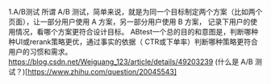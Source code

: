 1.A/B测试
所谓 A/B 测试，简单来说，就是为同一个目标制定两个方案（比如两个页面），让一部分用户使用 A 方案，另一部分用户使用 B 方案，
记录下用户的使用情况，看哪个方案更符合设计目标。
ABtest一个总的目的和意图是，判断哪种种UI或rerank策略更优，通过事实的依据（ CTR或下单率）判断哪种策略更符合用户的习惯和需求。
https://blog.csdn.net/Weiguang_123/article/details/49203239
(什么是 A/B 测试？)[https://www.zhihu.com/question/20045543]
